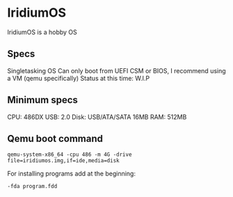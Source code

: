 # IridiumOS

IridiumOS is a hobby OS

## Specs

Singletasking OS
Can only boot from UEFI CSM or BIOS, I recommend using a VM (qemu specifically)
Status at this time: W.I.P

## Minimum specs

CPU: 486DX
USB: 2.0
Disk: USB/ATA/SATA 16MB
RAM: 512MB

## Qemu boot command

`qemu-system-x86_64 -cpu 486 -m 4G -drive file=iridiumos.img,if=ide,media=disk`

For installing programs add at the beginning:

`-fda program.fdd`
